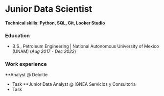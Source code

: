 # Junior Data Scientist

#### Technical skills: Python, SQL, Git, Looker Studio

### Education
- B.S., Petroleum Engineering | National Autonomous University of Mexico (UNAM) (_Aug 2017 - Dec 2022_)

### Work experience
**Analyst @ Deloitte
- Task
**Junior Data Analyst @ IGNEA Servicios y Consultoria
- Task
